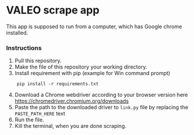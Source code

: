 # VALEO scrape app
This app is supposed to run from a computer, which has Google chrome installed.

### Instructions
1) Pull this repository.
2) Make the file of this repository your working directory.
3) Install requirement with pip (example for Win command prompt)
```
    pip install -r requirements.txt
```
4) Download a Chrome webdriver according to your browser version here https://chromedriver.chromium.org/downloads
5) Paste the path to the downloaded driver to `link.py` file by replacing the `PASTE_PATH_HERE` text
6) Run the file.
7) Kill the terminal, when you are done scraping.